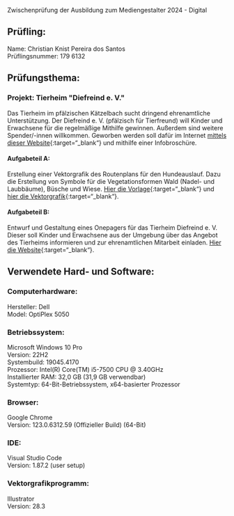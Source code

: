 
Zwischenprüfung der Ausbildung zum Mediengestalter 2024 - Digital

## Prüfling:
Name: Christian Knist Pereira dos Santos  
Prüflingsnummer: 179 6132

## Prüfungsthema:

### Projekt: Tierheim "Diefreind e. V."

Das Tierheim im pfälzischen Kätzelbach sucht dringend ehrenamtliche Unterstützung. Der Diefreind e. V. (pfälzisch für Tierfreund) will Kinder und Erwachsene für die regelmäßige Mithilfe gewinnen. Außerdem sind weitere Spender/-innen willkommen. Geworben werden soll dafür im Internet [mittels dieser Website](https://kriskaps.github.io/zwischenpruefung/teilaufgabe_b/index.html){:target=“_blank“} und mithilfe einer Infobroschüre.

#### Aufgabeteil A:

Erstellung einer Vektorgrafik des Routenplans für den Hundeauslauf. Dazu die Erstellung von Symbole für die Vegetationsformen Wald (Nadel- und Laubbäume), Büsche und Wiese. [Hier die Vorlage](https://kriskaps.github.io/zwischenpruefung/daten_ZP/Teilaufgabe_a/Routenplan.jpg){:target=“_blank“} und [hier die Vektorgrafik](https://kriskaps.github.io/zwischenpruefung/teilaufgabe_a/Routenplans-Christian-Knist.png){:target=“_blank“}.

#### Aufgabeteil B:

Entwurf und Gestaltung eines Onepagers für das Tierheim Diefreind e. V. Dieser soll Kinder und Erwachsene aus der Umgebung über das Angebot des Tierheims informieren und zur ehrenamtlichen Mitarbeit einladen. [Hier die Website](https://kriskaps.github.io/zwischenpruefung/teilaufgabe_b/index.html){:target=“_blank“}.

## Verwendete Hard- und Software:

### Computerhardware:
Hersteller: Dell  
Model: OptiPlex 5050  

### Betriebssystem:
Microsoft Windows 10 Pro  
Version: 22H2  
Systembuild: 19045.4170  
Prozessor: Intel(R) Core(TM) i5-7500 CPU @ 3.40GHz  
Installierter RAM: 32,0 GB (31,9 GB verwendbar)  
Systemtyp: 64-Bit-Betriebssystem, x64-basierter Prozessor  

### Browser:
Google Chrome  
Version: 123.0.6312.59 (Offizieller Build) (64-Bit)

### IDE:
Visual Studio Code  
Version: 1.87.2 (user setup)  

### Vektorgrafikprogramm:
Illustrator  
Version: 28.3
